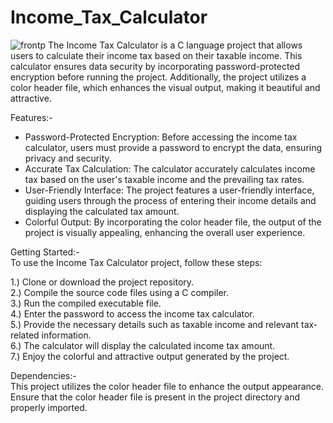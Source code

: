 # Income_Tax_Calculator
![frontp](https://github.com/TuShArBhArDwA/Income_Tax_Calculator/assets/116137083/bcb617b3-29af-40ca-9298-09d5e298109c)
The Income Tax Calculator is a C language project that allows users to calculate their income tax based on their taxable income. 
This calculator ensures data security by incorporating password-protected encryption before running the project. 
Additionally, the project utilizes a color header file, which enhances the visual output, making it beautiful and attractive. 

Features:-
* Password-Protected Encryption: Before accessing the income tax calculator, users must provide a password to encrypt the data, ensuring privacy and security.
* Accurate Tax Calculation: The calculator accurately calculates income tax based on the user's taxable income and the prevailing tax rates.
* User-Friendly Interface: The project features a user-friendly interface, guiding users through the process of entering their income details and displaying the calculated tax amount.
* Colorful Output: By incorporating the color header file, the output of the project is visually appealing, enhancing the overall user experience.

Getting Started:-                                  
To use the Income Tax Calculator project, follow these steps:

1.) Clone or download the project repository.                    
2.) Compile the source code files using a C compiler.                          
3.) Run the compiled executable file.                                                     
4.) Enter the password to access the income tax calculator.                                      
5.) Provide the necessary details such as taxable income and relevant tax-related information.                   
6.) The calculator will display the calculated income tax amount.                           
7.) Enjoy the colorful and attractive output generated by the project.

Dependencies:-                                                                        
This project utilizes the color header file to enhance the output appearance. 
Ensure that the color header file is present in the project directory and properly imported.
